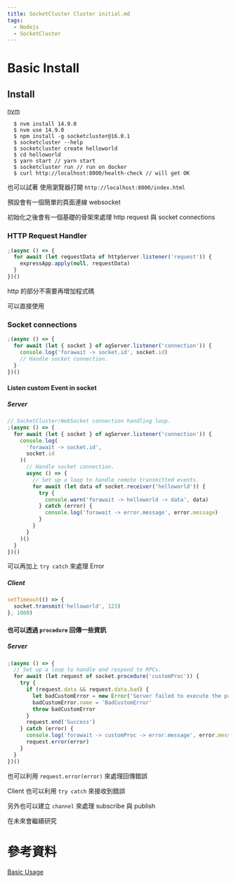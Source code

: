 ```yaml
---
title: SocketCluster Cluster initial.md
tags:
  - Nodejs
  - SocketCluster
---
```


# Basic Install

## Install

[nvm](https://github.com/nvm-sh/nvm)

```
  $ nvm install 14.9.0
  $ nvm use 14.9.0
  $ npm install -g socketcluster@16.0.1
  $ socketcluster --help
  $ socketcluster create helloworld
  $ cd helloworld
  $ yarn start // yarn start
  $ socketcluster run // run on docker
  $ curl http://localhost:8000/health-check // will get OK
```

也可以試著 使用瀏覽器打開 `http://localhost:8000/index.html`

預設會有一個簡單的頁面連線 websocket

初始化之後會有一個基礎的骨架來處理 http request 與 socket connections

### HTTP Request Handler

```javascript
;(async () => {
  for await (let requestData of httpServer.listener('request')) {
    expressApp.apply(null, requestData)
  }
})()
```

http 的部分不需要再增加程式碼

可以直接使用

### Socket connections

```javascript
;(async () => {
  for await (let { socket } of agServer.listener('connection')) {
    console.log('forawait -> socket.id', socket.id)
    // Handle socket connection.
  }
})()
```

#### Listen custom Event in socket

##### Server

```javascript
// SocketCluster/WebSocket connection handling loop.
;(async () => {
  for await (let { socket } of agServer.listener('connection')) {
    console.log(
      'forawait -> socket.id',
      socket.id
    )(
      // Handle socket connection.
      async () => {
        // Set up a loop to handle remote transmitted events.
        for await (let data of socket.receiver('helloworld')) {
          try {
            console.warn('forawait -> helloworld -> data', data)
          } catch (error) {
            console.log('forawait -> error.message', error.message)
          }          
        }
      }
    )()
  }
})()
```

可以再加上 `try catch` 來處理 Error

##### Client

```javascript
setTimeout(() => {
  socket.transmit('helloworld', 123)
}, 1000)
```

#### 也可以透過 `procedure` 回傳一些資訊

##### Server

```javascript
;(async () => {
  // Set up a loop to handle and respond to RPCs.
  for await (let request of socket.procedure('customProc')) {
    try {
      if (request.data && request.data.bad) {
        let badCustomError = new Error('Server failed to execute the procedure')
        badCustomError.name = 'BadCustomError'
        throw badCustomError
      }
      request.end('Success')
    } catch (error) {
      console.log('forawait -> customProc -> error.message', error.message)
      request.error(error)
    }
  }
})()
```

也可以利用 `request.error(error)` 來處理回傳錯誤

Client 也可以利用 `try catch` 來接收到錯誤

另外也可以建立 `channel` 來處理 subscribe 與 publish

在未來會繼續研究

# 參考資料

[Basic Usage](https://socketcluster.io/docs/basic-usage/)
